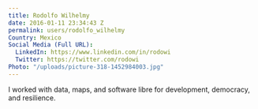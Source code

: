 ```yaml
---
title: Rodolfo Wilhelmy
date: 2016-01-11 23:34:43 Z
permalink: users/rodolfo_wilhelmy
Country: Mexico
Social Media (Full URL):
  LinkedIn: https://www.linkedin.com/in/rodowi
  Twitter: https://twitter.com/rodowi
Photo: "/uploads/picture-318-1452984003.jpg"
---
```


I worked with data, maps, and software libre for development, democracy, and resilience.

